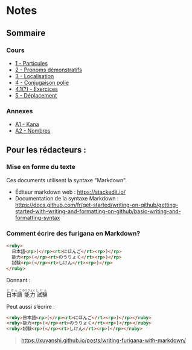 # Notes

## Sommaire
### Cours
- [1 - Particules](<./1 - Particules.md>)
- [2 - Pronoms démonstratifs](<./2 - Pronoms demonstratifs.md>)
- [3 - Localisation](<./3 - Localisation.md>)
- [4 - Conjugaison polie](<./4 - Conjugaison polie.md>)
- [4.1(?) - Exercices](<./4.1 - Exercices.md>)
- [5 - Déplacement](<./5 - Deplacement.md>)

### Annexes
- [A1 - Kana](<./_A1 - Kana.md>)
- [A2 - Nombres](<./_A2 - Nombres.md>)



## Pour les rédacteurs :

### Mise en forme du texte

Ces documents utilisent la syntaxe "Markdown".

- Éditeur markdown web : https://stackedit.io/
- Documentation de la syntaxe Markdown : https://docs.github.com/fr/get-started/writing-on-github/getting-started-with-writing-and-formatting-on-github/basic-writing-and-formatting-syntax

### Comment écrire des furigana en Markdown?

```html
<ruby>
  日本語<rp>(</rp><rt>にほんご</rt><rp>)</rp>
  能力<rp>(</rp><rt>のうりょく</rt><rp>)</rp>
  試験<rp>(</rp><rt>しけん</rt><rp>)</rp>
</ruby>
```

Donnant :

<ruby>
  日本語<rp>(</rp><rt>にほんご</rt><rp>)</rp>
  能力<rp>(</rp><rt>のうりょく</rt><rp>)</rp>
  試験<rp>(</rp><rt>しけん</rt><rp>)</rp>
</ruby>

Peut aussi s’écrire :

```html
<ruby>日本語<rp>(</rp><rt>にほんご</rt><rp>)</rp></ruby>
<ruby>能力<rp>(</rp><rt>のうりょく</rt><rp>)</rp></ruby>
<ruby>試験<rp>(</rp><rt>しけん</rt><rp>)</rp></ruby>
```

> https://xuyanshi.github.io/posts/writing-furigana-with-markdown/
